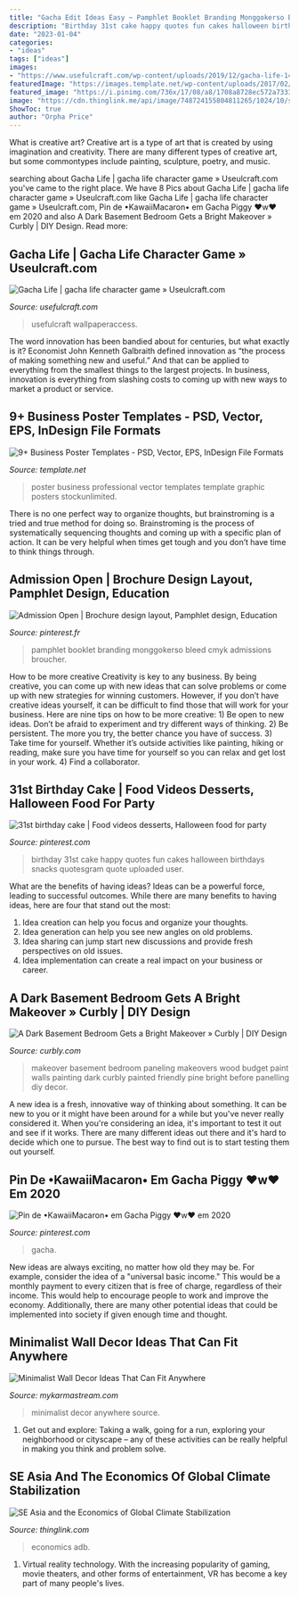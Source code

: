 ```yaml
---
title: "Gacha Edit Ideas Easy ~ Pamphlet Booklet Branding Monggokerso Bleed Cmyk Admissions Broucher"
description: "Birthday 31st cake happy quotes fun cakes halloween birthdays snacks quotesgram quote uploaded user"
date: "2023-01-04"
categories:
- "ideas"
tags: ["ideas"]
images:
- "https://www.usefulcraft.com/wp-content/uploads/2019/12/gacha-life-14.jpg"
featuredImage: "https://images.template.net/wp-content/uploads/2017/02/09125341/Professional-Business-Poster.jpg"
featured_image: "https://i.pinimg.com/736x/17/08/a8/1708a8728ec572a7333148243ce1294c.jpg"
image: "https://cdn.thinglink.me/api/image/748724155804811265/1024/10/scaletowidth/0/0/1/1/false/true?wait=true"
ShowToc: true
author: "Orpha Price"
---
```



What is creative art?
Creative art is a type of art that is created by using imagination and creativity. There are many different types of creative art, but some commontypes include painting, sculpture, poetry, and music.

	

		
searching about Gacha Life | gacha life character game » Useulcraft.com you've came to the right place. We have 8 Pics about Gacha Life | gacha life character game » Useulcraft.com like Gacha Life | gacha life character game » Useulcraft.com, Pin de •KawaiiMacaron• em Gacha Piggy ♥️w♥️ em 2020 and also A Dark Basement Bedroom Gets a Bright Makeover » Curbly | DIY Design. Read more:
		
    
## Gacha Life | Gacha Life Character Game » Useulcraft.com

<img loading=lazy src="https://www.usefulcraft.com/wp-content/uploads/2019/12/gacha-life-14.jpg" onerror="this.onerror=null;this.src='https://tse1.mm.bing.net/th?id=OIP.oISteq_cVKnNhzJr7Za63gHaNK&amp;pid=15.1';" alt="Gacha Life | gacha life character game » Useulcraft.com">

_Source: usefulcraft.com_

>usefulcraft wallpaperaccess. 

	

The word innovation has been bandied about for centuries, but what exactly is it? Economist John Kenneth Galbraith defined innovation as “the process of making something new and useful.” And that can be applied to everything from the smallest things to the largest projects. In business, innovation is everything from slashing costs to coming up with new ways to market a product or service.

    
## 9+ Business Poster Templates - PSD, Vector, EPS, InDesign File Formats

<img loading=lazy src="https://images.template.net/wp-content/uploads/2017/02/09125341/Professional-Business-Poster.jpg" onerror="this.onerror=null;this.src='https://tse4.mm.bing.net/th?id=OIP.wCDlmlwUkgPdFrTuNSq5wQHaKe&amp;pid=15.1';" alt="9+ Business Poster Templates - PSD, Vector, EPS, InDesign File Formats">

_Source: template.net_

>poster business professional vector templates template graphic posters stockunlimited. 

	

There is no one perfect way to organize thoughts, but brainstroming is a tried and true method for doing so. Brainstroming is the process of systematically sequencing thoughts and coming up with a specific plan of action. It can be very helpful when times get tough and you don’t have time to think things through.

    
## Admission Open | Brochure Design Layout, Pamphlet Design, Education

<img loading=lazy src="https://i.pinimg.com/736x/17/08/a8/1708a8728ec572a7333148243ce1294c.jpg" onerror="this.onerror=null;this.src='https://tse2.mm.bing.net/th?id=OIP.oCc1QUvMiZnWPAlTyIZnaQAAAA&amp;pid=15.1';" alt="Admission Open | Brochure design layout, Pamphlet design, Education">

_Source: pinterest.fr_

>pamphlet booklet branding monggokerso bleed cmyk admissions broucher. 

	

How to be more creative
Creativity is key to any business. By being creative, you can come up with new ideas that can solve problems or come up with new strategies for winning customers. However, if you don’t have creative ideas yourself, it can be difficult to find those that will work for your business. Here are nine tips on how to be more creative: 1) Be open to new ideas. Don’t be afraid to experiment and try different ways of thinking. 2) Be persistent. The more you try, the better chance you have of success. 3) Take time for yourself. Whether it’s outside activities like painting, hiking or reading, make sure you have time for yourself so you can relax and get lost in your work. 4) Find a collaborator.

    
## 31st Birthday Cake | Food Videos Desserts, Halloween Food For Party

<img loading=lazy src="https://i.pinimg.com/736x/e5/3a/a7/e53aa72d85b2bae50b4acabdf24a3ce5--st-birthday-birthday-fun.jpg" onerror="this.onerror=null;this.src='https://tse3.mm.bing.net/th?id=OIP.WrJ3urewn1hGY7tWYyotDgHaJ6&amp;pid=15.1';" alt="31st birthday cake | Food videos desserts, Halloween food for party">

_Source: pinterest.com_

>birthday 31st cake happy quotes fun cakes halloween birthdays snacks quotesgram quote uploaded user. 

	

What are the benefits of having ideas?
Ideas can be a powerful force, leading to successful outcomes. While there are many benefits to having ideas, here are four that stand out the most: 
1. Idea creation can help you focus and organize your thoughts.
2. Idea generation can help you see new angles on old problems.
3. Idea sharing can jump start new discussions and provide fresh perspectives on old issues. 
4. Idea implementation can create a real impact on your business or career.

    
## A Dark Basement Bedroom Gets A Bright Makeover » Curbly | DIY Design

<img loading=lazy src="http://assets.curbly.com/photos/0000/0013/5452/before-wood-walls-bed-clothes-shelf-590np040711.jpg" onerror="this.onerror=null;this.src='https://tse2.mm.bing.net/th?id=OIP.ZT81Kuy9dVO5Vi8T8Ea9ZwHaE7&amp;pid=15.1';" alt="A Dark Basement Bedroom Gets a Bright Makeover » Curbly | DIY Design">

_Source: curbly.com_

>makeover basement bedroom paneling makeovers wood budget paint walls painting dark curbly painted friendly pine bright before panelling diy decor. 

	

A new idea is a fresh, innovative way of thinking about something. It can be new to you or it might have been around for a while but you've never really considered it. When you're considering an idea, it's important to test it out and see if it works. There are many different ideas out there and it's hard to decide which one to pursue. The best way to find out is to start testing them out yourself.

    
## Pin De •KawaiiMacaron• Em Gacha Piggy ♥️w♥️ Em 2020

<img loading=lazy src="https://i.pinimg.com/736x/ef/28/76/ef287604389c69d63cb6058d23c2a034.jpg" onerror="this.onerror=null;this.src='https://tse2.mm.bing.net/th?id=OIP.zNRtuI4VlKA7SzZeqbfW5AHaHY&amp;pid=15.1';" alt="Pin de •KawaiiMacaron• em Gacha Piggy ♥️w♥️ em 2020">

_Source: pinterest.com_

>gacha. 

	

New ideas are always exciting, no matter how old they may be. For example, consider the idea of a "universal basic income." This would be a monthly payment to every citizen that is free of charge, regardless of their income. This would help to encourage people to work and improve the economy. Additionally, there are many other potential ideas that could be implemented into society if given enough time and thought.

    
## Minimalist Wall Decor Ideas That Can Fit Anywhere

<img loading=lazy src="https://mykarmastream.com/wp-content/uploads/2018/02/minimalist-wall-decor-6-.png" onerror="this.onerror=null;this.src='https://tse3.mm.bing.net/th?id=OIP.c9sgsJr_1Fso54To40EwsgHaLd&amp;pid=15.1';" alt="Minimalist Wall Decor Ideas That Can Fit Anywhere">

_Source: mykarmastream.com_

>minimalist decor anywhere source. 

	

1. Get out and explore: Taking a walk, going for a run, exploring your neighborhood or cityscape – any of these activities can be really helpful in making you think and problem solve. 

    
## SE Asia And The Economics Of Global Climate Stabilization

<img loading=lazy src="https://cdn.thinglink.me/api/image/748724155804811265/1024/10/scaletowidth/0/0/1/1/false/true?wait=true" onerror="this.onerror=null;this.src='https://tse3.mm.bing.net/th?id=OIP.OdVweMjSFxnHl3mkopD0ygHaLx&amp;pid=15.1';" alt="SE Asia and the Economics of Global Climate Stabilization">

_Source: thinglink.com_

>economics adb. 

	

1. Virtual reality technology. With the increasing popularity of gaming, movie theaters, and other forms of entertainment, VR has become a key part of many people's lives.

